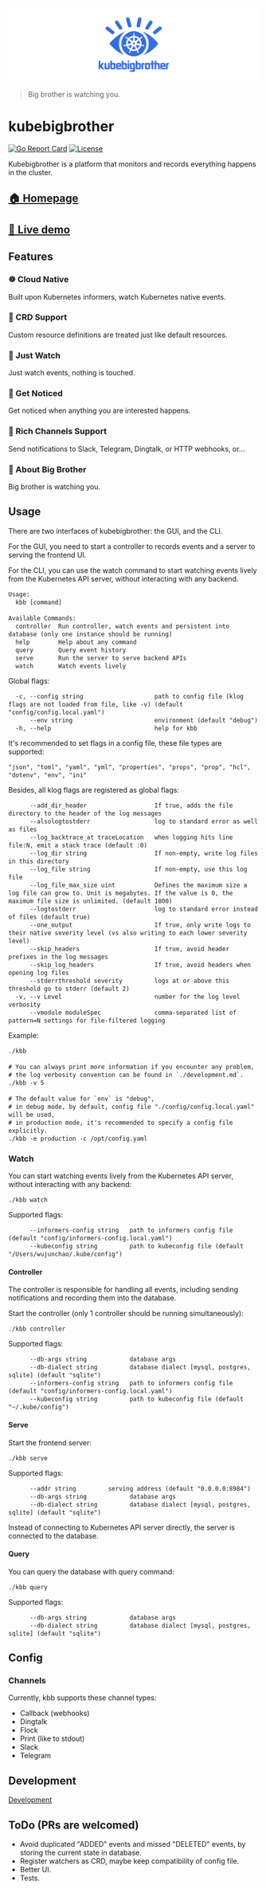 ![Icon](./public/banner.jpg)

> Big brother is watching you.

# kubebigbrother

[![Go Report Card](https://goreportcard.com/badge/github.com/spongeprojects/kubebigbrother?style=flat)](https://goreportcard.com/report/github.com/spongeprojects/kubebigbrother)
[![License](https://img.shields.io/github/license/spongeprojects/kubebigbrother?color=blue)](https://github.com/spongeprojects/kubebigbrother/blob/main/LICENSE)

Kubebigbrother is a platform that monitors and records everything happens in the cluster.

## [🏠 Homepage](https://kubebigbrother.spongeprojects.com/)

## [🥳 Live demo](http://kubebigbrother-demo.spongeprojects.com/)

## Features

### ☸️ Cloud Native

Built upon Kubernetes informers, watch Kubernetes native events.

### 🔩 CRD Support

Custom resource definitions are treated just like default resources.

### 🔭 Just Watch

Just watch events, nothing is touched.

### 💌 Get Noticed

Get noticed when anything you are interested happens.

### 🤗 Rich Channels Support

Send notifications to Slack, Telegram, Dingtalk, or HTTP webhooks, or...

### 👀 About Big Brother

Big brother is watching you.

## Usage

There are two interfaces of kubebigbrother: the GUI, and the CLI.

For the GUI, you need to start a controller to records events and a server to serving the frontend UI.

For the CLI, you can use the watch command to start watching events lively from the Kubernetes API server, without
interacting with any backend.

```text
Usage:
  kbb [command]

Available Commands:
  controller  Run controller, watch events and persistent into database (only one instance should be running)
  help        Help about any command
  query       Query event history
  serve       Run the server to serve backend APIs
  watch       Watch events lively
```

Global flags:

```text
  -c, --config string                    path to config file (klog flags are not loaded from file, like -v) (default "config/config.local.yaml")
      --env string                       environment (default "debug")
  -h, --help                             help for kbb
```

It's recommended to set flags in a config file, these file types are supported:

```text
"json", "toml", "yaml", "yml", "properties", "props", "prop", "hcl", "dotenv", "env", "ini"
```

Besides, all klog flags are registered as global flags:

```text
      --add_dir_header                   If true, adds the file directory to the header of the log messages
      --alsologtostderr                  log to standard error as well as files
      --log_backtrace_at traceLocation   when logging hits line file:N, emit a stack trace (default :0)
      --log_dir string                   If non-empty, write log files in this directory
      --log_file string                  If non-empty, use this log file
      --log_file_max_size uint           Defines the maximum size a log file can grow to. Unit is megabytes. If the value is 0, the maximum file size is unlimited. (default 1800)
      --logtostderr                      log to standard error instead of files (default true)
      --one_output                       If true, only write logs to their native severity level (vs also writing to each lower severity level)
      --skip_headers                     If true, avoid header prefixes in the log messages
      --skip_log_headers                 If true, avoid headers when opening log files
      --stderrthreshold severity         logs at or above this threshold go to stderr (default 2)
  -v, --v Level                          number for the log level verbosity
      --vmodule moduleSpec               comma-separated list of pattern=N settings for file-filtered logging
```

Example:

```shell
./kbb

# You can always print more information if you encounter any problem,
# the log verbosity convention can be found in `./development.md`.
./kbb -v 5

# The default value for `env` is "debug",
# in debug mode, by default, config file "./config/config.local.yaml" will be used, 
# in production mode, it's recommended to specify a config file explicitly.
./kbb -e production -c /opt/config.yaml
```

### Watch

You can start watching events lively from the Kubernetes API server, without interacting with any backend:

```shell
./kbb watch
```

Supported flags:

```text
      --informers-config string   path to informers config file (default "config/informers-config.local.yaml")
      --kubeconfig string         path to kubeconfig file (default "/Users/wujunchao/.kube/config")
```

#### Controller

The controller is responsible for handling all events, including sending notifications and recording them into the
database.

Start the controller (only 1 controller should be running simultaneously):

```shell
./kbb controller
```

Supported flags:

```text
      --db-args string            database args
      --db-dialect string         database dialect [mysql, postgres, sqlite] (default "sqlite")
      --informers-config string   path to informers config file (default "config/informers-config.local.yaml")
      --kubeconfig string         path to kubeconfig file (default "~/.kube/config")
```

#### Serve

Start the frontend server:

```shell
./kbb serve
```

Supported flags:

```text
      --addr string         serving address (default "0.0.0.0:8984")
      --db-args string            database args
      --db-dialect string         database dialect [mysql, postgres, sqlite] (default "sqlite")
```

Instead of connecting to Kubernetes API server directly, the server is connected to the database.

#### Query

You can query the database with query command:

```shell
./kbb query
```

Supported flags:

```text
      --db-args string            database args
      --db-dialect string         database dialect [mysql, postgres, sqlite] (default "sqlite")
```

## Config

### Channels

Currently, kbb supports these channel types:

- Callback (webhooks)
- Dingtalk
- Flock
- Print (like to stdout)  
- Slack
- Telegram

## Development

[Development](./development.md)

## ToDo (PRs are welcomed)

- Avoid duplicated "ADDED" events and missed "DELETED" events, by storing the current state in database.
- Register watchers as CRD, maybe keep compatibility of config file.
- Better UI.
- Tests.

